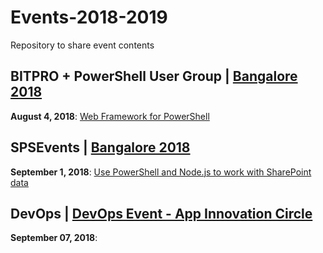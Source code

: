# Events-2018-2019

Repository to share event contents

## BITPRO + PowerShell User Group | [Bangalore 2018](https://www.meetup.com/BangaloreITProUG/events/rnmtzpyxlbgb/)

**August 4, 2018**: [Web Framework for PowerShell](https://github.com/ChendrayanV/Events-2018-2019/blob/master/PSBUG-AUG2018-Meetup/Web%20Framework%20for%20PowerShell.pptx)

## SPSEvents | [Bangalore 2018](http://www.spsevents.org/city/Bangalore/Bangalore2018/)

**September 1, 2018**: [Use PowerShell and Node.js to work with SharePoint data](https://github.com/ChendrayanV/Events-2018-2019/blob/master/SPSEvents-SEP2018/Use%20Node.js%20and%20PowerShell%20to%20work%20with%20SharePoint%20data.pptx)

## DevOps | [DevOps Event - App Innovation Circle]()

**September 07, 2018**: []()
